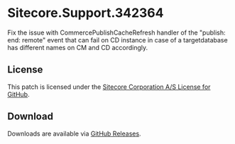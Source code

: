 # Sitecore.Support.342364
Fix the issue with CommercePublishCacheRefresh handler of the &quot;publish: end: remote&quot; event that can fail on CD instance in case of a targetdatabase has different names on CM and CD accordingly.

## License  
This patch is licensed under the [Sitecore Corporation A/S License for GitHub](https://github.com/sitecoresupport/Sitecore.Support.342364/blob/master/LICENSE).  

## Download  
Downloads are available via [GitHub Releases](https://github.com/sitecoresupport/Sitecore.Support.342364/releases).  
